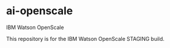 # ai-openscale
IBM Watson OpenScale

This repository is for the IBM Watson OpenScale STAGING build.
